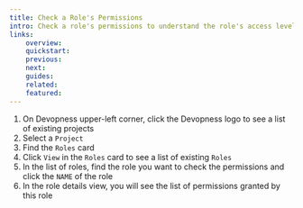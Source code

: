 ```yaml
---
title: Check a Role's Permissions
intro: Check a role's permissions to understand the role's access level on the associated project.
links:
    overview:
    quickstart:
    previous:
    next:
    guides:
    related:
    featured:
---
```


1. On Devopness upper-left corner, click the Devopness logo to see a list of existing projects
1. Select a `Project`
1. Find the `Roles` card
1. Click `View` in the `Roles` card to see a list of existing `Roles`
1. In the list of roles, find the role you want to check the permissions and click the `NAME` of the role
1. In the role details view, you will see the list of permissions granted by this role
